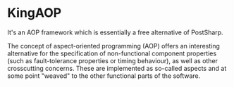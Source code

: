 KingAOP
=======

It's an AOP framework which is essentially a free alternative of PostSharp.

The concept of aspect-oriented programming (AOP) offers an interesting alternative for the specification of non-functional component properties (such as fault-tolerance properties or timing behaviour), as well as other crosscutting concerns. These are implemented as so-called aspects and at some point "weaved" to the other functional parts of the software.
